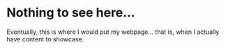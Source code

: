 # Nothing to see here...
Eventually, this is where I would put my webpage... that is, when I actually have content to showcase.